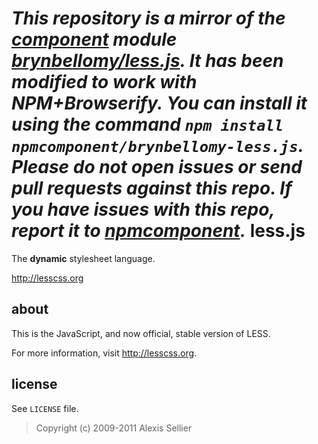 *This repository is a mirror of the [component](http://component.io) module [brynbellomy/less.js](http://github.com/brynbellomy/less.js). It has been modified to work with NPM+Browserify. You can install it using the command `npm install npmcomponent/brynbellomy-less.js`. Please do not open issues or send pull requests against this repo. If you have issues with this repo, report it to [npmcomponent](https://github.com/airportyh/npmcomponent).*
less.js
=======

The **dynamic** stylesheet language.

<http://lesscss.org>

about
-----

This is the JavaScript, and now official, stable version of LESS.

For more information, visit <http://lesscss.org>.

license
-------

See `LICENSE` file.

> Copyright (c) 2009-2011 Alexis Sellier
